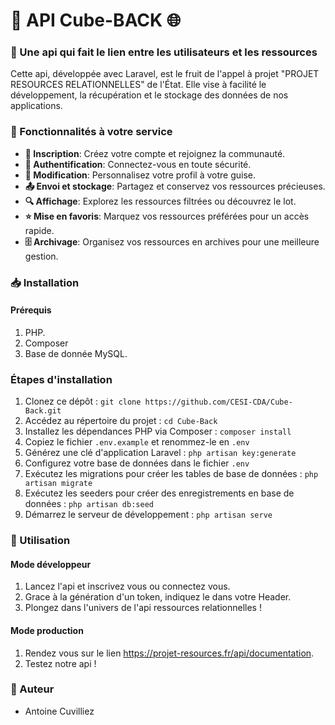 # 🚀 API Cube-BACK 🌐

### 📱 Une api qui fait le lien entre les utilisateurs et les ressources

Cette api, développée avec Laravel, est le fruit de l'appel à projet "PROJET RESOURCES RELATIONNELLES" de l'État. Elle vise à facilité le développement, la récupération et le stockage des données de nos applications.

### 🎯 Fonctionnalités à votre service

- **📝 Inscription**: Créez votre compte et rejoignez la communauté.
- **🔐 Authentification**: Connectez-vous en toute sécurité.
- **🔄 Modification**: Personnalisez votre profil à votre guise.
- **📤 Envoi et stockage**: Partagez et conservez vos ressources précieuses.
- **🔍 Affichage**: Explorez les ressources filtrées ou découvrez le lot.
- **⭐ Mise en favoris**: Marquez vos ressources préférées pour un accès rapide.
- **🗄️ Archivage**: Organisez vos ressources en archives pour une meilleure gestion.

### 📥 Installation

#### Prérequis

1. PHP.
2. Composer
3. Base de donnée MySQL.

### Étapes d'installation

1. Clonez ce dépôt : `git clone https://github.com/CESI-CDA/Cube-Back.git`
2. Accédez au répertoire du projet : `cd Cube-Back`
3. Installez les dépendances PHP via Composer : `composer install`
4. Copiez le fichier `.env.example` et renommez-le en `.env`
5. Générez une clé d'application Laravel : `php artisan key:generate`
6. Configurez votre base de données dans le fichier `.env`
7. Exécutez les migrations pour créer les tables de base de données : `php artisan migrate`
8. Exécutez les seeders pour créer des enregistrements en base de données : `php artisan db:seed`
9. Démarrez le serveur de développement : `php artisan serve`

### 🚀 Utilisation

#### Mode développeur

1. Lancez l'api et inscrivez vous ou connectez vous.
2. Grace à la génération d'un token, indiquez le dans votre Header.
3. Plongez dans l'univers de l'api ressources relationnelles !

#### Mode production

1. Rendez vous sur le lien https://projet-resources.fr/api/documentation.
2. Testez notre api !

### 👥 Auteur

- Antoine Cuvilliez
